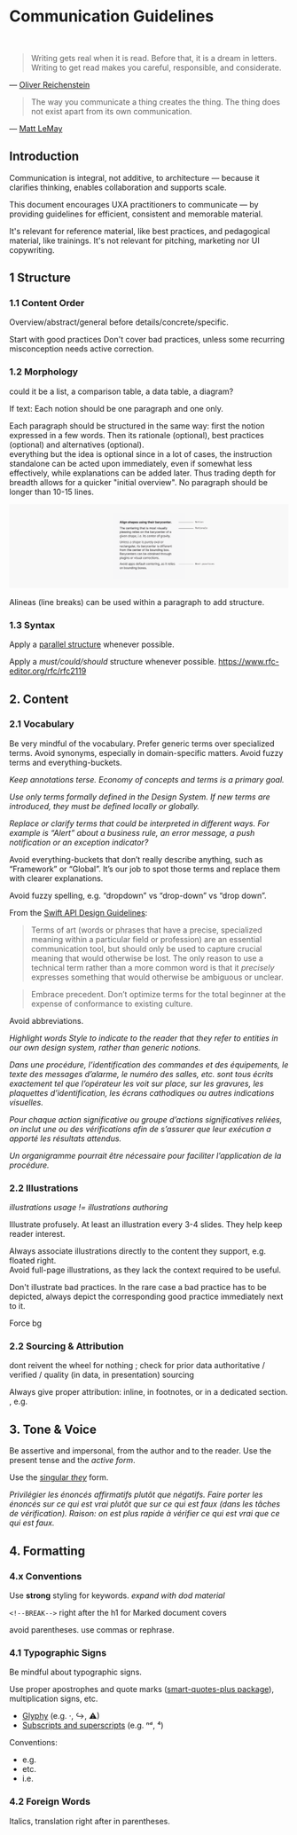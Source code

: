 # Communication Guidelines

<br>

>Writing gets real when it is read. Before that, it is a dream in letters. Writing to get read makes you careful, responsible, and considerate.

— [Oliver Reichenstein](https://ia.net/topics/take-the-power-back/)

>The way you communicate a thing creates the thing. The thing does not exist apart from its own communication.

— [Matt LeMay](https://twitter.com/mattlemay/status/1389961793175310344)

<!--BREAK-->

## Introduction

Communication is integral, not additive, to architecture — because it clarifies thinking, enables collaboration and supports scale.

This document encourages UXA practitioners to communicate — by providing guidelines for efficient, consistent and memorable material.

It's relevant for reference material, like best practices, and pedagogical material, like trainings. It's not relevant for pitching, marketing nor UI copywriting.
<!-- in presentation decks, folioed documents, wiki pages, or printed posters -->

<!--BREAK-->

## 1 Structure

### 1.1 Content Order

Overview/abstract/general before details/concrete/specific.

Start with good practices
Don't cover bad practices, unless some recurring misconception needs active correction.

### 1.2 Morphology

could it be a list, a comparison table, a data table, a diagram?

If text:
Each notion should be one paragraph and one only.
<!-- So it's actually one section -->

Each paragraph should be structured in the same way: first the notion expressed in a few words. Then its rationale (optional), best practices (optional) and alternatives (optional).  
everything but the idea is optional since in a lot of cases, the instruction standalone can be acted upon immediately, even if somewhat less effectively, while explanations can be added later. Thus trading depth for breadth allows for a quicker "initial overview".
No paragraph should be longer than 10-15 lines.

![](assets/communication,writing-guidelines,structure@2x.png)

Alineas (line breaks) can be used within a paragraph to add structure.

### 1.3 Syntax

Apply a [parallel structure](https://owl.purdue.edu/owl/general_writing/mechanics/parallel_structure.html) whenever possible.

Apply a *must/could/should* structure whenever possible. <https://www.rfc-editor.org/rfc/rfc2119>

## 2. Content

### 2.1 Vocabulary

Be very mindful of the vocabulary. Prefer generic terms over specialized terms. Avoid synonyms, especially in domain-specific matters. Avoid fuzzy terms and everything-buckets.

*Keep annotations terse. Economy of concepts and terms is a primary goal.*

*Use only terms formally defined in the Design System. If new terms are introduced, they must be defined locally or globally.*

*Replace or clarify terms that could be interpreted in different ways. For example is “Alert” about a business rule, an error message, a push notification or an exception indicator?*

Avoid everything-buckets that don’t really describe anything, such as “Framework” or “Global”. It’s our job to spot those terms and replace them with clearer explanations.

Avoid fuzzy spelling, e.g. “dropdown” vs “drop-down” vs “drop down”.

From the [Swift API Design Guidelines](https://swift.org/documentation/api-design-guidelines/):

>Terms of art (words or phrases that have a precise, specialized meaning within a particular field or profession) are an essential communication tool, but should only be used to capture crucial meaning that would otherwise be lost. The only reason to use a technical term rather than a more common word is that it *precisely* expresses something that would otherwise be ambiguous or unclear.

>Embrace precedent. Don’t optimize terms for the total beginner at the expense of conformance to existing culture.

Avoid abbreviations.

*Highlight words Style to indicate to the reader that they refer to entities in our own design system, rather than generic notions.*

*Dans une procédure, l’identification des commandes et des équipements, le texte des messages d’alarme, le numéro des salles, etc. sont tous écrits exactement tel que l’opérateur les voit sur place, sur les gravures, les plaquettes d’identification, les écrans cathodiques ou autres indications visuelles.*

*Pour chaque action significative ou groupe d’actions significatives reliées, on inclut une ou des vérifications afin de s’assurer que leur exécution a apporté les résultats attendus.*

*Un organigramme pourrait être nécessaire pour faciliter l’application de la procédure.*

### 2.2 Illustrations

*illustrations usage != illustrations authoring*

Illustrate profusely. At least an illustration every 3-4 slides. They help keep reader interest.

Always associate illustrations directly to the content they support, e.g. floated right.  
Avoid full-page illustrations, as they lack the context required to be useful.

Don't illustrate bad practices. In the rare case a bad practice has to be depicted, always depict the corresponding good practice immediately next to it.

Force bg

### 2.2 Sourcing & Attribution

dont reivent the wheel for nothing ; check for prior data
authoritative / verified / quality (in data, in presentation) sourcing

Always give proper attribution: inline, in footnotes, or in a dedicated section. , e.g.

## 3. Tone & Voice

Be assertive and impersonal, from the author and to the reader. Use the present tense and the *active form*.

Use the [singular *they*](https://en.wikipedia.org/wiki/Singular_they) form.

*Privilégier les énoncés affirmatifs plutôt que négatifs. Faire porter les énoncés sur ce qui est vrai plutôt que sur ce qui est faux (dans les tâches de vérification). Raison: on est plus rapide à vérifier ce qui est vrai que ce qui est faux.*

## 4. Formatting

### 4.x Conventions

Use **strong** styling for keywords. *expand with dod material*

`<!--BREAK-->` right after the h1 for Marked document covers

avoid parentheses. use commas or rephrase.

<!-- Un titre d’activité ne contient pas de verbe d’action afin de ne pas le confondre avec une étape. -->

### 4.1 Typographic Signs

Be mindful about typographic signs.

Use proper apostrophes and quote marks ([smart-quotes-plus package](https://atom.io/packages/smart-quotes-plus)), multiplication signs, etc.

- [Glyphy](https://www.glyphy.io/) (e.g. ·, ↪, ⚠)
- [Subscripts and superscripts](https://en.wikipedia.org/wiki/Unicode_subscripts_and_superscripts) (e.g. ⁿᵈ, ⁴)

Conventions:

- e.g.
- etc.
- i.e.

### 4.2 Foreign Words

Italics, translation right after in parentheses.

<!-- # Under Consideration

normative vs non-normative sections

case sensitive, no spaces (within a project, not between projects)

preferred sizes & form factors (incl scales and common multiples of 8 and 10)

Expose the intention > explain the behaviour > describe the properties
Illustrate with tokens: tool for spec & governance > capture design decision > json kvp

Handbook / IND6408

other big notion:

- format deckset presenters notes (they render formatted on deckset and on github
- <https://www.smashingmagazine.com/2021/10/resources-tools-turbocharge-copywriting-skills/>
- UXA·ID
- Page numbers?
- Titles on individual slides?
- Highlight sparsely (e.g. command names, symbol names)?
- TOC, recap?
- naming schemes
- DOs/DONTs vs only DOs vs good/better/best?
- Qualités: Validité, Clarté/Transparence, Granularité, Uniformité, Cohérence,
Complétude, Disponibilité, Accessibilité, Utilisabilité
- Preferred date/time format, numbers format etc
- <https://polaris.shopify.com/content/grammar-and-mechanics#basics>
- Always provide local context (scope, assumptions, environment etc); invisible meta on *everything*
- <https://github.com/cezaraugusto/github-template-guidelines>
- Recommended types of content: quick diagrams, reference ppt
- split between long form and quicker tips/conventions? where illos?
- quick and easy for the author, consistent and memorable for the reader

HFDS 2003: *lots of overlap == prune and rephrase, and give general credit*

- The preferred length of paragraphs is three or four sentences, but five or six are acceptable.
- The preferred average sentence is 17 words or less, but up to 20 is acceptable.
- Active, not passive voice.
- Second person imperative ("Remove test set").
- Positive wording. Use negative wording for prohibition or to correct misconceptions.
- Consistent phrases.

What to define ? Technical terms, uncommon words, common words that are used in an unusual or special way.
When several (about 10) new terms are abbreviations are used a glossary or list of acronyms would be included.
Words or terms that must be defined shall be defined immediately following their first occurrence in the text.

Numbers representing quantities of 10 or more shall be expressed in numerals ; those representing quantities less than 10 shall be expressed in words. If a number is the first word in a sentence, it shall be expressed in words.

Major divisions of the document should begin on right hand-pages. Right-hand pages shall be odd-numbered pages, and left hand pages shall be even-numbered pages.

If typographic emphasis is used, it shall be boldface type.

A user document shall have a table of contents unless it has fewer than three divisions or fewer than six pages. A table of contents shall include: (a) at least two levels of the headings and subheadings of the document, (b) appendixes if they exist, (d) list of exhibits, illustrations, figures and tables if they exist, and (e) the original page number of each item listed. The table of contents shall begin on a right-hand page.

Consistent pictorial style. All comparable figures in a document shall be prepared in the same style, for example, all line drawings, or all photographs.

Ponctuer les éléments de liste. D’un point s’il s’agit d’une phrase complète, ou de plusieurs phrases. De virgules le cas échéant. L’avant-dernier élément sera complété par “et” ou “ou”, et le dernier élément terminé par un point.

Growing to curriculums:

Order of exposition. Each level exponentionally longer than the previous one.

1. Result/guidance
2. Rationale, explanation of the underlying concept
3. Further reading (connection to other concepts, variants, perspectives, controversies, details etc.) -->
